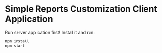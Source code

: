 # Simple Reports Customization Client Application

Run server application first!
Install it and run:

```sh
npm install
npm start
```
